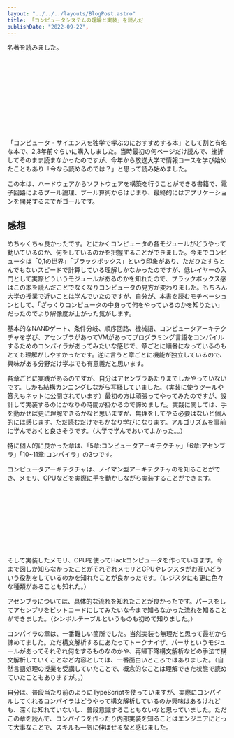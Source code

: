 ```yaml
---
layout: "../../../layouts/BlogPost.astro"
title: 「コンピュータシステムの理論と実装」を読んだ
publishDate: "2022-09-22",
---
```


名著を読みました。

<div class="iframely-embed"><div class="iframely-responsive" style="height: 170px; padding-bottom: 0;"><a href="https://www.oreilly.co.jp//books/9784873117126/" data-iframely-url="//iframely.net/UEt7jtF"></a></div></div>

「コンピュータ・サイエンスを独学で学ぶのにおすすめする本」として割と有名な本で、2,3年前ぐらいに購入しました。当時最初の何ページだけ読んで、挫折してそのまま読まなかったのですが、今年から放送大学で情報コースを学び始めたこともあり「今なら読めるのでは？」と思って読み始めました。

この本は、ハードウェアからソフトウェアを構築を行うことができる書籍で、電子回路によるブール論理、ブール算術からはじまり、最終的にはアプリケーションを開発するまでがゴールです。

## 感想

めちゃくちゃ良かったです。とにかくコンピュータの各モジュールがどうやって動いているのか、何をしているのかを把握することができました。今までコンピュータは「0,1の世界」「ブラックボックス」という印象があり、ただひたすらとんでもないスピードで計算している理解しかなかったのですが、低レイヤーの入門として実際どういうモジュールがあるのかを知れたので、ブラックボックス感はこの本を読んだことでなくなりコンピュータの見方が変わりました。もちろん大学の授業で近いことは学んでいたのですが、自分が、本書を読むモチベーションとして、「ざっくりコンピュータの中身って何をやっているのかを知りたい」だったのでより解像度が上がった気がします。

基本的なNANDゲート、条件分岐、順序回路、機械語、コンピュータアーキテクチャを学び、アセンブラがあってVMがあってプログラミング言語をコンパイルするためのコンパイラがあってみたいな感じで、章ごとに順番になっているのもとても理解がしやすかったです。逆に言うと章ごとに機能が独立しているので、興味がある分野だけ学ぶでも有意義だと思います。

各章ごとに実践があるのですが、自分はアセンブラあたりまでしかやっていないです。しかも結構カンニングしながら写経していました。（実装に使うツールや答えもネットに公開されています）最初の方は頑張ってやってみたのですが、設計して実装するのにかなりの時間が掛かるので諦めました。実践に関しては、手を動かせば更に理解できるかなと思いますが、無理をしてやる必要はないと個人的には感じます。ただ読むだけでもかなり学びになります。アルゴリズムを事前に学んでおくと良さそうです。（大学で学んでおいてよかった。。）

特に個人的に良かった章は、「5章:コンピュータアーキテクチャ」「6章:アセンブラ」「10~11章:コンパイラ」の3つです。

コンピュータアーキテクチャは、ノイマン型アーキテクチャのを知ることができ、メモリ、CPUなどを実際に手を動かしながら実装することができます。

<div class="iframely-embed"><div class="iframely-responsive" style="height: 140px; padding-bottom: 0;"><a href="https://ja.wikipedia.org/wiki/%E3%83%8E%E3%82%A4%E3%83%9E%E3%83%B3%E5%9E%8B" data-iframely-url="//iframely.net/NIyPICl?card=small"></a></div></div>


そして実装したメモリ、CPUを使ってHackコンピュータを作っていきます。今まで図しか知らなかったことがそれぞれメモリとCPUやレジスタがお互いどういう役割をしているのかを知れたことが良かったです。（レジスタにも更に色々な種類があることも知れた。）


アセンブラについては、具体的な流れを知れたことが良かったです。パースをしてアセンブリをビットコードにしてみたいな今まで知らなかった流れを知ることができました。（シンボルテーブルというものも初めて知りました。）

コンパイラの章は、一番難しい箇所でした。当然実装も無理だと思って最初から諦めてました。ただ構文解析するにあたってトークナイザ、パーサというモジュールがあってそれぞれ何をするものなのかや、再帰下降構文解析などの手法で構文解析していくことなど内容としては、一番面白いところではありました。（自然言語処理の授業を受講していたことで、概念的なことは理解できた状態で読めていたこともありますが。。）

自分は、普段当たり前のようにTypeScriptを使っていますが、実際にコンパイルしてくれるコンパイラはどうやって構文解析しているのか興味はあるけれども、深くは知れていないし、普段意識することもないなと思っていました。ただこの章を読んで、コンパイラを作ったり内部実装を知ることはエンジニアにとって大事なことで、スキルも一気に伸ばせるなと感じました。










